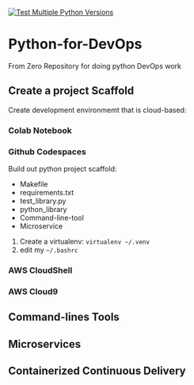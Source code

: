 [![Test Multiple Python Versions](https://github.com/ElvisKoech/Python-for-DevOps/actions/workflows/main.yml/badge.svg)](https://github.com/ElvisKoech/Python-for-DevOps/actions/workflows/main.yml)

# Python-for-DevOps
From Zero Repository for doing python DevOps work

## Create a project Scaffold
Create development environmemt that is cloud-based:
### Colab Notebook
### Github Codespaces

Build out python project scaffold:
* Makefile
* requirements.txt
* test_library.py
* python_library
* Command-line-tool
* Microservice

1. Create a virtualenv: `virtualenv ~/.venv`
2. edit my `~/.bashrc`
### AWS CloudShell
### AWS Cloud9
## Command-lines Tools

## Microservices

## Containerized Continuous Delivery
